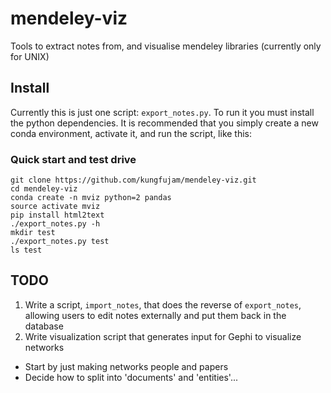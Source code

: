 # mendeley-viz
Tools to extract notes from, and visualise mendeley libraries (currently only for UNIX)

## Install
Currently this is just one script: `export_notes.py`. To run it
you must install the python dependencies. It is recommended that
you simply create a new conda environment, activate it, and
run the script, like this:

### Quick start and test drive
```
git clone https://github.com/kungfujam/mendeley-viz.git
cd mendeley-viz
conda create -n mviz python=2 pandas
source activate mviz
pip install html2text
./export_notes.py -h
mkdir test
./export_notes.py test
ls test
```

## TODO
1. Write a script, `import_notes`, that does the reverse of `export_notes`, 
allowing users to edit notes externally and put them back in the database
1. Write visualization script that generates input for Gephi to visualize networks
  - Start by just making networks people and papers
  - Decide how to split into 'documents' and 'entities'...

